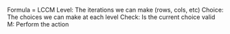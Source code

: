 Formula = LCCM
Level: The iterations we can make (rows, cols, etc)
Choice: The choices we can make at each level
Check: Is the current choice valid
M: Perform the action 